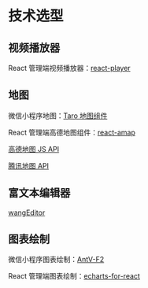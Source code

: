 # 技术选型

## 视频播放器

React 管理端视频播放器：[react-player](https://www.npmjs.com/package/react-player)

## 地图

微信小程序地图：[Taro 地图组件](https://docs.taro.zone/docs/components/maps/map)

React 管理端高德地图组件：[react-amap](https://elemefe.github.io/react-amap/articles/start)

[高德地图 JS API](https://lbs.amap.com/api/javascript-api/reference/overlay#marker)

[腾讯地图 API](https://lbs.qq.com/service/webService/webServiceGuide/miniprogram)

## 富文本编辑器

[wangEditor](https://www.wangeditor.com/)

## 图表绘制

微信小程序图表绘制：[AntV-F2](https://f2-v3.antv.vision/zh/docs/tutorial/getting-started)

React 管理端图表绘制：[echarts-for-react](https://www.npmjs.com/package/echarts-for-react)